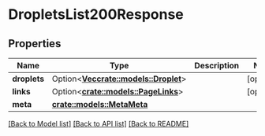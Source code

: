 # DropletsList200Response

## Properties

Name | Type | Description | Notes
------------ | ------------- | ------------- | -------------
**droplets** | Option<[**Vec<crate::models::Droplet>**](droplet.md)> |  | [optional]
**links** | Option<[**crate::models::PageLinks**](page_links.md)> |  | [optional]
**meta** | [**crate::models::MetaMeta**](meta_meta.md) |  | 

[[Back to Model list]](../README.md#documentation-for-models) [[Back to API list]](../README.md#documentation-for-api-endpoints) [[Back to README]](../README.md)


